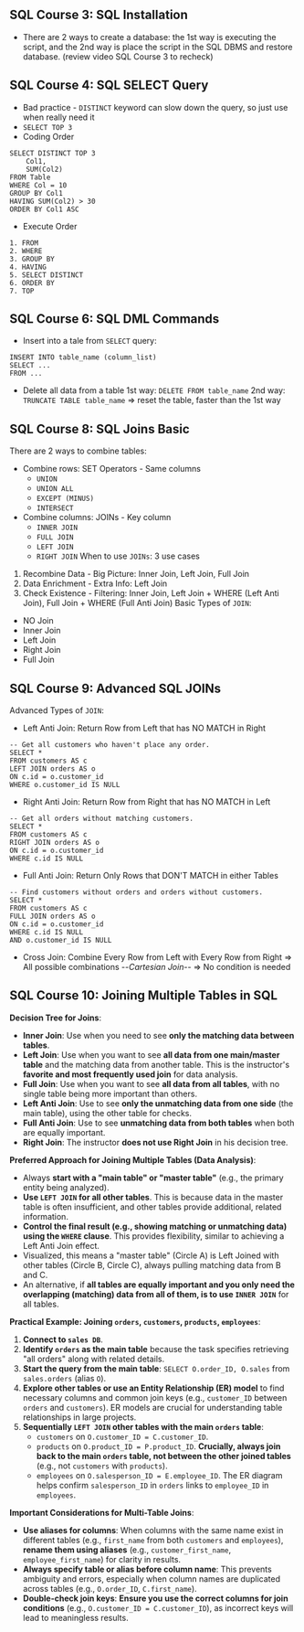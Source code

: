 ## SQL Course 3: SQL Installation
- There are 2 ways to create a database: the 1st way is executing the script, and the 2nd way is place the script in the SQL DBMS and restore database. (review video SQL Course 3 to recheck)
## SQL Course 4: SQL SELECT Query
- Bad practice - `DISTINCT` keyword can slow down the query, so just use when really need it
- `SELECT TOP 3` 
- Coding Order
```
SELECT DISTINCT TOP 3
	Col1,
	SUM(Col2)
FROM Table
WHERE Col = 10
GROUP BY Col1
HAVING SUM(Col2) > 30
ORDER BY Col1 ASC
```
- Execute Order
```
1. FROM
2. WHERE
3. GROUP BY
4. HAVING
5. SELECT DISTINCT
6. ORDER BY
7. TOP
```
## SQL Course 6: SQL DML Commands
- Insert into a tale from `SELECT` query: 
```
INSERT INTO table_name (column_list)
SELECT ...
FROM ...
```
- Delete all data from a table
1st way: `DELETE FROM table_name`
2nd way: `TRUNCATE TABLE table_name` => reset the table, faster than the 1st way
## SQL Course 8: SQL Joins Basic 
There are 2 ways to combine tables:
- Combine rows: SET Operators - Same columns
	+ `UNION`
	+ `UNION ALL`
	+ `EXCEPT (MINUS)`
	+ `INTERSECT`
- Combine columns: JOINs - Key column
	- `INNER JOIN`
	- `FULL JOIN`
	- `LEFT JOIN`
	- `RIGHT JOIN`
When to use `JOINs`: 3 use cases
1. Recombine Data - Big Picture: Inner Join, Left Join, Full Join
2. Data Enrichment - Extra Info: Left Join
3. Check Existence - Filtering: Inner Join, Left Join + WHERE (Left Anti Join), Full Join + WHERE (Full Anti Join)
Basic Types of `JOIN`:
- NO Join
- Inner Join
- Left Join
- Right Join
- Full Join
## SQL Course 9: Advanced SQL JOINs
Advanced Types of `JOIN`:
- Left Anti Join: Return Row from Left that has NO MATCH in Right
```
-- Get all customers who haven't place any order.
SELECT *
FROM customers AS c
LEFT JOIN orders AS o
ON c.id = o.customer_id
WHERE o.customer_id IS NULL
```
- Right Anti Join: Return Row from Right that has NO MATCH in Left
```
-- Get all orders without matching customers.
SELECT *
FROM customers AS c
RIGHT JOIN orders AS o
ON c.id = o.customer_id
WHERE c.id IS NULL
```
- Full Anti Join: Return Only Rows that DON'T MATCH in either Tables
```
-- Find customers without orders and orders without customers.
SELECT *
FROM customers AS c
FULL JOIN orders AS o
ON c.id = o.customer_id
WHERE c.id IS NULL
AND o.customer_id IS NULL
```
- Cross Join: Combine Every Row from Left with Every Row from Right 
=> All possible combinations --*Cartesian Join*--
=> No condition is needed
## SQL Course 10: Joining Multiple Tables in SQL

**Decision Tree for Joins**:

- **Inner Join**: Use when you need to see **only the matching data between tables**.
- **Left Join**: Use when you want to see **all data from one main/master table** and the matching data from another table. This is the instructor's **favorite and most frequently used join** for data analysis.
- **Full Join**: Use when you want to see **all data from all tables**, with no single table being more important than others.
- **Left Anti Join**: Use to see **only the unmatching data from one side** (the main table), using the other table for checks.
- **Full Anti Join**: Use to see **unmatching data from both tables** when both are equally important.
- **Right Join**: The instructor **does not use Right Join** in his decision tree.

**Preferred Approach for Joining Multiple Tables (Data Analysis)**:

- Always **start with a "main table" or "master table"** (e.g., the primary entity being analyzed).
- **Use `LEFT JOIN` for all other tables**. This is because data in the master table is often insufficient, and other tables provide additional, related information.
- **Control the final result (e.g., showing matching or unmatching data) using the `WHERE` clause**. This provides flexibility, similar to achieving a Left Anti Join effect.
- Visualized, this means a "master table" (Circle A) is Left Joined with other tables (Circle B, Circle C), always pulling matching data from B and C.
- An alternative, if **all tables are equally important and you only need the overlapping (matching) data from all of them, is to use `INNER JOIN`** for all tables.

**Practical Example: Joining `orders`, `customers`, `products`, `employees`**:

1. **Connect to `sales DB`**.
2. **Identify `orders` as the main table** because the task specifies retrieving "all orders" along with related details.
3. **Start the query from the main table**: `SELECT O.order_ID, O.sales` from `sales.orders` (alias `O`).
4. **Explore other tables or use an Entity Relationship (ER) model** to find necessary columns and common join keys (e.g., `customer_ID` between `orders` and `customers`). ER models are crucial for understanding table relationships in large projects.
5. **Sequentially `LEFT JOIN` other tables with the main `orders` table**:
    - `customers` on `O.customer_ID = C.customer_ID`.
    - `products` on `O.product_ID = P.product_ID`. **Crucially, always join back to the main `orders` table, not between the other joined tables** (e.g., not `customers` with `products`).
    - `employees` on `O.salesperson_ID = E.employee_ID`. The ER diagram helps confirm `salesperson_ID` in `orders` links to `employee_ID` in `employees`.

**Important Considerations for Multi-Table Joins**:

- **Use aliases for columns**: When columns with the same name exist in different tables (e.g., `first_name` from both `customers` and `employees`), **rename them using aliases** (e.g., `customer_first_name`, `employee_first_name`) for clarity in results.
- **Always specify table or alias before column name**: This prevents ambiguity and errors, especially when column names are duplicated across tables (e.g., `O.order_ID`, `C.first_name`).
- **Double-check join keys**: **Ensure you use the correct columns for join conditions** (e.g., `O.customer_ID = C.customer_ID`), as incorrect keys will lead to meaningless results.


